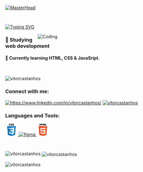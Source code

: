 [![MasterHead](https://miro.medium.com/v2/resize:fit:679/1*mB6YLIGqIk1hTzU6Fb12zQ.gif)](https://Vitorcastanhos.io)

<br/>

<a href="https://git.io/typing-svg"><img src="https://readme-typing-svg.demolab.com?font=Fira+Code&weight=700&size=30&pause=1000&color=2EA2D4&center=false&random=false&width=435&lines=Hi+there+%F0%9F%91%8B" alt="Typing SVG" /></a>

<img align="right" alt="Coding" width="400" src="https://raw.githubusercontent.com/TheDudeThatCode/TheDudeThatCode/master/Assets/Developer.gif">
<h3 align="left">🌱 Studying web development</h3>
<h4 align="left">🌱 <italic><strong>Currently learning  HTML, CSS & JavaSript.</strong></italic></h4>


<br/>

<p align="left"> <img src="https://komarev.com/ghpvc/?username=vitorcastanhos&label=Profile%20views&color=0e75b6&style=flat" alt="vitorcastanhos" /> </p>


<h3 align="left">Connect with me:</h3>
<p align="left">
<a href="https://linkedin.com/in/https://www.linkedin.com/in/vitorcastanhos/" target="blank"><img align="center" src="https://raw.githubusercontent.com/rahuldkjain/github-profile-readme-generator/master/src/images/icons/Social/linked-in-alt.svg" alt="https://www.linkedin.com/in/vitorcastanhos/" height="30" width="40" /></a>
<a href="https://instagram.com/vitorcastanhos" target="blank"><img align="center" src="https://raw.githubusercontent.com/rahuldkjain/github-profile-readme-generator/master/src/images/icons/Social/instagram.svg" alt="vitorcastanhos" height="30" width="40" /></a>
</p>

<h3 align="left">Languages and Tools:</h3>
<p align="left"> <a href="https://www.w3schools.com/css/" target="_blank" rel="noreferrer"> <img src="https://raw.githubusercontent.com/devicons/devicon/master/icons/css3/css3-original-wordmark.svg" alt="css3" width="40" height="40"/> </a> <a href="https://www.figma.com/" target="_blank" rel="noreferrer"> <img src="https://www.vectorlogo.zone/logos/figma/figma-icon.svg" alt="figma" width="40" height="40"/> </a> <a href="https://www.w3.org/html/" target="_blank" rel="noreferrer"> <img src="https://raw.githubusercontent.com/devicons/devicon/master/icons/html5/html5-original-wordmark.svg" alt="html5" width="40" height="40"/> </a> </p>
<br/>

<p><img align="left" src="https://github-readme-stats.vercel.app/api/top-langs?username=vitorcastanhos&show_icons=true&locale=en&layout=compact" alt="vitorcastanhos" /></p>

<p>&nbsp;<img align="center" src="https://github-readme-stats.vercel.app/api?username=vitorcastanhos&show_icons=true&locale=en" alt="vitorcastanhos" /></p>

<p><img align="center" src="https://github-readme-streak-stats.herokuapp.com/?user=vitorcastanhos&" alt="vitorcastanhos" /></p>

